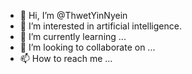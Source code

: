 - 👋 Hi, I’m @ThwetYinNyein
- 👀 I’m interested in artificial intelligence.
- 🌱 I’m currently learning ...
- 💞️ I’m looking to collaborate on ...
- 📫 How to reach me ...

<!---
ThwetYinNyein/ThwetYinNyein is a ✨ special ✨ repository because its `README.md` (this file) appears on your GitHub profile.
You can click the Preview link to take a look at your changes.
--->
